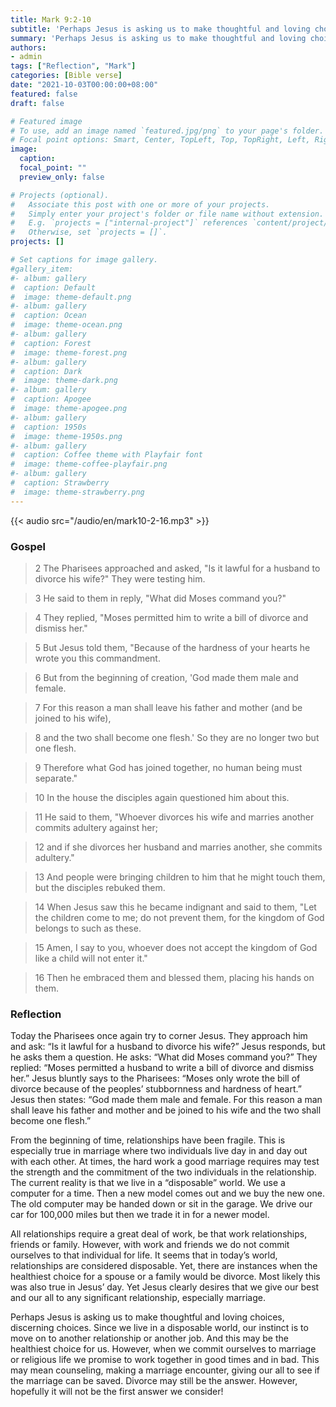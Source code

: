 ```yaml
---
title: Mark 9:2-10
subtitle: 'Perhaps Jesus is asking us to make thoughtful and loving choices, discerning choices.'
summary: 'Perhaps Jesus is asking us to make thoughtful and loving choices, discerning choices.'
authors:
- admin
tags: ["Reflection", "Mark"]
categories: [Bible verse]
date: "2021-10-03T00:00:00+08:00"
featured: false
draft: false

# Featured image
# To use, add an image named `featured.jpg/png` to your page's folder.
# Focal point options: Smart, Center, TopLeft, Top, TopRight, Left, Right, BottomLeft, Bottom, BottomRight
image:
  caption:
  focal_point: ""
  preview_only: false

# Projects (optional).
#   Associate this post with one or more of your projects.
#   Simply enter your project's folder or file name without extension.
#   E.g. `projects = ["internal-project"]` references `content/project/deep-learning/index.md`.
#   Otherwise, set `projects = []`.
projects: []

# Set captions for image gallery.
#gallery_item:
#- album: gallery
#  caption: Default
#  image: theme-default.png
#- album: gallery
#  caption: Ocean
#  image: theme-ocean.png
#- album: gallery
#  caption: Forest
#  image: theme-forest.png
#- album: gallery
#  caption: Dark
#  image: theme-dark.png
#- album: gallery
#  caption: Apogee
#  image: theme-apogee.png
#- album: gallery
#  caption: 1950s
#  image: theme-1950s.png
#- album: gallery
#  caption: Coffee theme with Playfair font
#  image: theme-coffee-playfair.png
#- album: gallery
#  caption: Strawberry
#  image: theme-strawberry.png
---
```


{{< audio src="/audio/en/mark10-2-16.mp3" >}}

### Gospel
>  2 The Pharisees approached and asked, "Is it lawful for a husband to divorce his wife?" They were testing him.

> 3 He said to them in reply, "What did Moses command you?"

> 4 They replied, "Moses permitted him to write a bill of divorce and dismiss her."

> 5 But Jesus told them, "Because of the hardness of your hearts he wrote you this commandment.

> 6 But from the beginning of creation, 'God made them male and female.

> 7 For this reason a man shall leave his father and mother (and be joined to his wife),

> 8 and the two shall become one flesh.' So they are no longer two but one flesh.

> 9 Therefore what God has joined together, no human being must separate."

> 10 In the house the disciples again questioned him about this.

> 11 He said to them, "Whoever divorces his wife and marries another commits adultery against her;

> 12 and if she divorces her husband and marries another, she commits adultery."

> 13 And people were bringing children to him that he might touch them, but the disciples rebuked them.

> 14 When Jesus saw this he became indignant and said to them, "Let the children come to me; do not prevent them, for the kingdom of God belongs to such as these.

> 15 Amen, I say to you, whoever does not accept the kingdom of God like a child will not enter it."

> 16 Then he embraced them and blessed them, placing his hands on them.

### Reflection
Today the Pharisees once again try to corner Jesus.  They approach him and ask: “Is it lawful for a husband to divorce his wife?”  Jesus responds, but he asks them a question.  He asks: “What did Moses command you?”  They replied: “Moses permitted a husband to write a bill of divorce and dismiss her.”  Jesus bluntly says to the Pharisees: “Moses only wrote the bill of divorce because of the peoples’ stubbornness and hardness of heart.”   Jesus then states: “God made them male and female.  For this reason a man shall leave his father and mother and be joined to his wife and the two shall become one flesh.”

From the beginning of time, relationships have been fragile.  This is especially true in marriage where two individuals live day in and day out with each other.  At times, the hard work a good marriage requires may test the strength and the commitment of the two individuals in the relationship.  The current reality is that we live in a “disposable” world.  We use a computer for a time.  Then a new model comes out and we buy the new one.  The old computer may be handed down or sit in the garage.  We drive our car for 100,000 miles but then we trade it in for a newer model.

All relationships require a great deal of work, be that work relationships, friends or family.  However, with work and friends we do not commit ourselves to that individual for life.  It seems that in today’s world, relationships are considered disposable.  Yet, there are instances when the healthiest choice for a spouse or a family would  be divorce.  Most likely this was also true in Jesus’ day.  Yet Jesus clearly desires that we give our best and our all to any significant relationship, especially marriage.  

Perhaps Jesus is asking us to make thoughtful and loving choices, discerning choices. Since we live in a disposable world, our instinct is to move on to another relationship or another job.  And this may be the healthiest choice for us.  However, when we commit ourselves to marriage or religious life we promise to work together in good times and in bad.  This may mean counseling, making a marriage encounter, giving our all to see if the marriage can be saved.  Divorce may still be the answer.  However, hopefully it will not be the first answer we consider!
